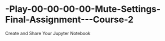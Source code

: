 # -Play-00-00-00-00-Mute-Settings-Final-Assignment---Course-2
Create and Share Your Jupyter Notebook
